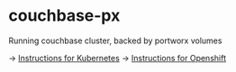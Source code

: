 # couchbase-px
Running couchbase cluster, backed by portworx volumes

-> [Instructions for Kubernetes](https://github.com/satchpx/couchbase-px/tree/master/k8s)
-> [Instructions for Openshift](https://github.com/satchpx/couchbase-px/tree/master/openshift)